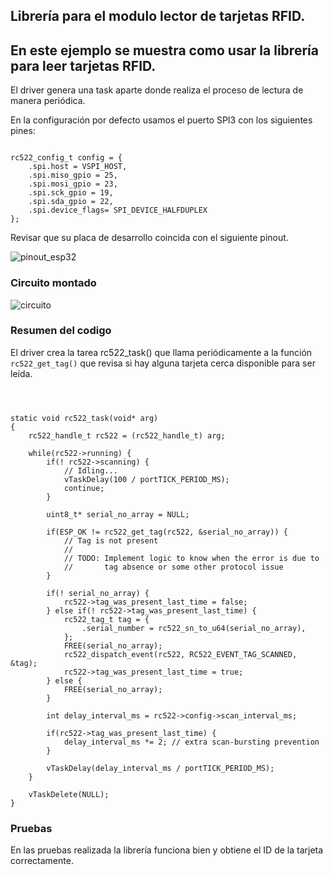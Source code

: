 ## Librería para el modulo lector de tarjetas RFID.

## En este ejemplo se muestra como usar la librería para leer tarjetas RFID.  
El driver genera una task aparte donde realiza el proceso de lectura de manera periódica.

En la configuración por defecto usamos el puerto SPI3 con los siguientes pines:
```

rc522_config_t config = {
    .spi.host = VSPI_HOST,
    .spi.miso_gpio = 25,
    .spi.mosi_gpio = 23, 
    .spi.sck_gpio = 19,
    .spi.sda_gpio = 22,
    .spi.device_flags= SPI_DEVICE_HALFDUPLEX
};
```

Revisar que su placa de desarrollo coincida con el siguiente pinout.

![pinout_esp32](./imgs/esp32_pinout.jpg)


### Circuito montado

![circuito](./imgs/circuito.jpg)



### Resumen del codigo
El driver crea la tarea rc522_task() que llama periódicamente a la función ` rc522_get_tag()` que revisa si hay alguna tarjeta cerca disponible para ser leída.

```



static void rc522_task(void* arg)
{
    rc522_handle_t rc522 = (rc522_handle_t) arg;

    while(rc522->running) {
        if(! rc522->scanning) {
            // Idling...
            vTaskDelay(100 / portTICK_PERIOD_MS);
            continue;
        }

        uint8_t* serial_no_array = NULL;

        if(ESP_OK != rc522_get_tag(rc522, &serial_no_array)) {
            // Tag is not present
            //
            // TODO: Implement logic to know when the error is due to
            //       tag absence or some other protocol issue
        }
        
        if(! serial_no_array) {
            rc522->tag_was_present_last_time = false;
        } else if(! rc522->tag_was_present_last_time) {
            rc522_tag_t tag = {
                .serial_number = rc522_sn_to_u64(serial_no_array),
            };
            FREE(serial_no_array);
            rc522_dispatch_event(rc522, RC522_EVENT_TAG_SCANNED, &tag);
            rc522->tag_was_present_last_time = true;
        } else {
            FREE(serial_no_array);
        }

        int delay_interval_ms = rc522->config->scan_interval_ms;

        if(rc522->tag_was_present_last_time) {
            delay_interval_ms *= 2; // extra scan-bursting prevention
        }

        vTaskDelay(delay_interval_ms / portTICK_PERIOD_MS);
    }

    vTaskDelete(NULL);
}

```

### Pruebas

En las pruebas realizada la librería funciona bien y obtiene el ID de la tarjeta correctamente.


